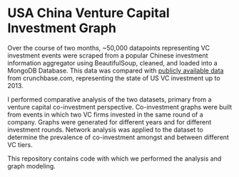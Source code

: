 # USA China Venture Capital Investment Graph
Over the course of two months, ~50,000 datapoints representing VC investment events were scraped from a popular Chinese investment information aggregator using BeautifulSoup, cleaned, and loaded into a MongoDB Database.
This data was compared with [publicly available data](https://data.crunchbase.com/docs/2013-snapshot) from crunchbase.com, representing the state of US VC investment up to 2013.

I performed comparative analysis of the two datasets, primary from a venture capital co-investment perspective. Co-investment graphs were built from events in which two VC firms invested in the same round of a company.
Graphs were generated for different years and for different investment rounds. Network analysis was applied to the dataset to determine the prevalence of co-investment amongst and between different VC tiers.

This repository contains code with which we performed the analysis and graph modeling.
